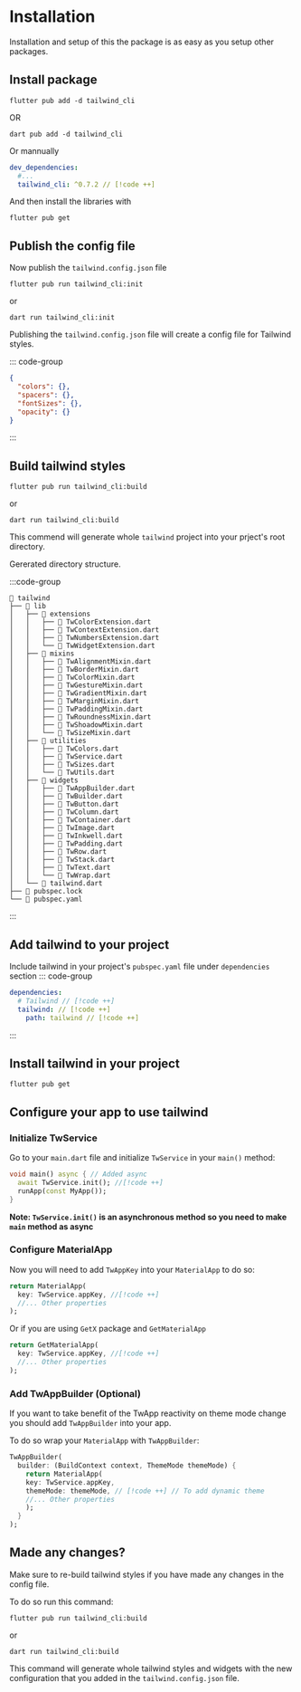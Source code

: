 # Installation

Installation and setup of this the package is as easy as you setup other packages.

## Install package

```shell
flutter pub add -d tailwind_cli
```
OR
```shell
dart pub add -d tailwind_cli
```

Or mannually

```yaml
dev_dependencies:
  #...
  tailwind_cli: ^0.7.2 // [!code ++]
```

And then install the libraries with

```shell
flutter pub get
```

## Publish the config file

Now publish the `tailwind.config.json` file

```shell
flutter pub run tailwind_cli:init
```
or 

```shell
dart run tailwind_cli:init
```

Publishing the `tailwind.config.json` file will create a config file for Tailwind styles.

::: code-group

```json [tailwind.config.json]
{
  "colors": {},
  "spacers": {},
  "fontSizes": {},
  "opacity": {}
}
```

:::

## Build tailwind styles

```shell
flutter pub run tailwind_cli:build
```

or 

```shell
dart run tailwind_cli:build
```

This commend will generate whole `tailwind` project into your prject's root directory.

Gererated directory structure.

:::code-group

```txt[Tailwind project's directory structure]
📂 tailwind
├── 📂 lib
│   ├── 📂 extensions
│   │   ├── 📄 TwColorExtension.dart
│   │   ├── 📄 TwContextExtension.dart
│   │   ├── 📄 TwNumbersExtension.dart
│   │   └── 📄 TwWidgetExtension.dart
│   ├── 📂 mixins
│   │   ├── 📄 TwAlignmentMixin.dart
│   │   ├── 📄 TwBorderMixin.dart
│   │   ├── 📄 TwColorMixin.dart
│   │   ├── 📄 TwGestureMixin.dart
│   │   ├── 📄 TwGradientMixin.dart
│   │   ├── 📄 TwMarginMixin.dart
│   │   ├── 📄 TwPaddingMixin.dart
│   │   ├── 📄 TwRoundnessMixin.dart
│   │   ├── 📄 TwShoadowMixin.dart
│   │   └── 📄 TwSizeMixin.dart
│   ├── 📂 utilities
│   │   ├── 📄 TwColors.dart
│   │   ├── 📄 TwService.dart
│   │   ├── 📄 TwSizes.dart
│   │   └── 📄 TwUtils.dart
│   ├── 📂 widgets
│   │   ├── 📄 TwAppBuilder.dart
│   │   ├── 📄 TwBuilder.dart
│   │   ├── 📄 TwButton.dart
│   │   ├── 📄 TwColumn.dart
│   │   ├── 📄 TwContainer.dart
│   │   ├── 📄 TwImage.dart
│   │   ├── 📄 TwInkwell.dart
│   │   ├── 📄 TwPadding.dart
│   │   ├── 📄 TwRow.dart
│   │   ├── 📄 TwStack.dart
│   │   ├── 📄 TwText.dart
│   │   └── 📄 TwWrap.dart
│   └── 📄 tailwind.dart
├── 📄 pubspec.lock
└── 📄 pubspec.yaml
```

:::

## Add tailwind to your project

Include tailwind in your project's `pubspec.yaml` file under `dependencies` section
::: code-group

```yaml [pubspec.yaml]
dependencies:
  # Tailwind // [!code ++]
  tailwind: // [!code ++]
    path: tailwind // [!code ++]
```

:::

## Install tailwind in your project

```shell
flutter pub get
```

## Configure your app to use tailwind

### Initialize TwService

Go to your `main.dart` file and initialize `TwService` in your `main()` method:

```dart
void main() async { // Added async
  await TwService.init(); //[!code ++]
  runApp(const MyApp());
}
```

**Note: `TwService.init()` is an asynchronous method so you need to make `main` method as async**

### Configure MaterialApp

Now you will need to add `TwAppKey` into your `MaterialApp` to do so:

```dart
return MaterialApp(
  key: TwService.appKey, //[!code ++]
  //... Other properties
);
```

Or if you are using `GetX` package and `GetMaterialApp` 

```dart
return GetMaterialApp(
  key: TwService.appKey, //[!code ++]
  //... Other properties
);
```

### Add TwAppBuilder (Optional)

If you want to take benefit of the TwApp reactivity on theme mode change you should add `TwAppBuilder` into your app.

To do so wrap your `MaterialApp` with `TwAppBuilder`:

```dart
TwAppBuilder(
  builder: (BuildContext context, ThemeMode themeMode) {
    return MaterialApp(
    key: TwService.appKey,
    themeMode: themeMode, // [!code ++] // To add dynamic theme
    //... Other properties
    );
  }
);
```

## Made any changes?

Make sure to re-build tailwind styles if you have made any changes in the config file.

To do so run this command:

```shell
flutter pub run tailwind_cli:build
```
or

```shell
dart run tailwind_cli:build
```

This command will generate whole tailwind styles and widgets with the new configuration that you added in the `tailwind.config.json` file.
